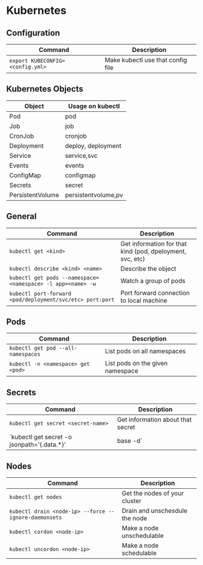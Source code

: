 # Kubernetes
## Configuration
| Command | Description |
| - | - |
| `export KUBECONFIG=<config.yml>` | Make kubectl use that config file | 

## Kubernetes Objects
| Object | Usage on kubectl |
| - | - |
| Pod | pod | 
| Job | job |
| CronJob | cronjob |
| Deployment | deploy, deployment |
| Service | service,svc |
| Events | events |
| ConfigMap | configmap |
| Secrets | secret | 
| PersistentVolume | persistentvolume,pv |

## General
| Command | Description |
| - | - |
| `kubectl get <kind>` | Get information for that kind (pod, dpeloyment, svc, etc) | 
| `kubectl describe <kind> <name>` | Describe the object | 
| `kubectl get pods --namespace=<namespace> -l app=<name> -w` | Watch a group of pods |
| `kubectl port-forward <pod/deployment/svc/etc> port:port` | Port forward connection to local machine |

## Pods
| Command | Description |
| - | - |
| `kubectl get pod --all-namespaces` | List pods on all namespaces|
| `kubectl -n <namespace> get <pod>` | List pods on the given namespace |

## Secrets
| Command | Description |
| - | - |
| `kubectl get secret <secret-name>` | Get information about that secret |
| `kubectl get secret <secret-name> -o jsonpath='{.data.*}' | base -d` | Get secrets decoded |

## Nodes
| Command | Description |
| - | - |
| `kubectl get nodes` | Get the nodes of your cluster |
| `kubectl drain <node-ip> --force --ignore-daemonsets`| Drain and unschesdule the node |
| `kubectl cordon <node-ip>` | Make a node unschedulable |
| `kubectl uncordon <node-ip>` | Make a node schedulable |

